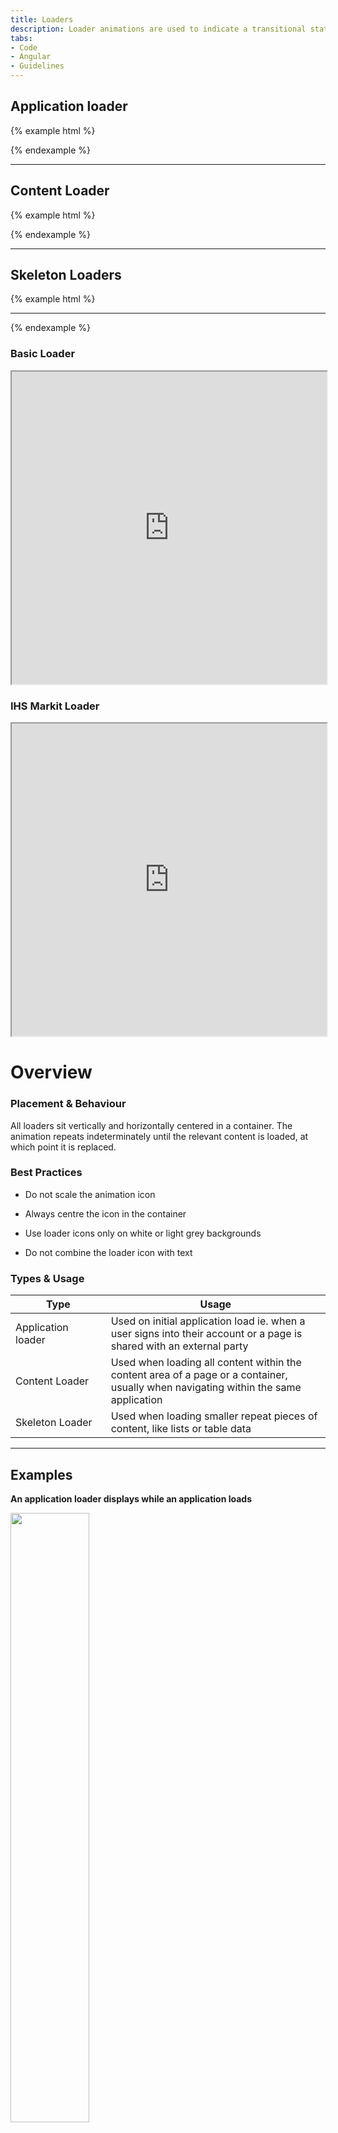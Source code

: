 ```yaml
---
title: Loaders
description: Loader animations are used to indicate a transitional state where content is in the process of loading.
tabs:
- Code
- Angular
- Guidelines
---
```


<!-- Start Cupcake Code Tab -->
<div id="code" class="docs-tabs-content" markdown="1">

## Application loader

{% example html %}
<div class="c-card">
  <div class="c-card-content c-m-top-lg c-m-bottom-lg c-full-page-loader-logo">
  </div>
</div>
{% endexample %}

---

## Content Loader

{% example html %}
<div class="c-full-page-loader"></div>
{% endexample %}

---

## Skeleton Loaders

{% example html %}
<div class="c-card">
    <div class="c-card-content">
      <div class="c-skeleton-loading"></div>
      <hr class="c-hr">
      <div class="c-skeleton-loading"></div>
    </div>
  </div>
{% endexample %}

</div>
<!-- End Cupcake Code Tab -->

<!-- Start Angular Code Tab -->
<div id="angular" class="docs-tabs-content" markdown="1">

### Basic Loader
<iframe title="storybook" width="100%" height="500px" src="https://pages.code.ipreo.com/ipreo/sprinkles/?path=/story/components-loaders--basic&nav=0"></iframe>

<br>

### IHS Markit Loader
<iframe title="storybook" width="100%" height="500px" src="https://pages.code.ipreo.com/ipreo/sprinkles/?path=/story/components-loaders--ihs-markit&nav=0"></iframe>

</div>
<!-- End Angular Code Tab -->

<!-- Start Design Guidelines Tab -->
<div id="guidelines" class="docs-tabs-content" markdown="1">

# Overview

### Placement & Behaviour
All loaders sit vertically and horizontally centered in a container. The animation repeats indeterminately until the relevant content is loaded, at which point it is replaced.

### Best Practices
- Do not scale the animation icon

- Always centre the icon in the container

- Use loader icons only on white or light grey backgrounds

- Do not combine the loader icon with text

### Types & Usage 

<table class="c-table c-table-transparent c-table-border-full c-table-hover">
<thead>
    <tr>
      <th width="150">Type</th>
      <th width="400">Usage</th>
    </tr>
  </thead>
  <tbody>
    <tr>
      <td>Application loader</td>
      <td>
      Used on initial application load ie. when a user signs into their account or a page is shared with an external party
      </td>
    </tr>
     <tr>
      <td>Content Loader</td>
      <td>
      Used when loading all content within the content area of a page or a container, usually when navigating within the same application
      </td>
    </tr>
    <tr>
      <td>Skeleton Loader</td>
      <td>
      Used when loading smaller repeat pieces of content, like lists or table data
      </td>
    </tr>
  </tbody>
</table>

<hr>

## Examples

**An application loader displays while an application loads**

<img src="{{ site.url }}{{ site.baseurl }}/assets/img/elements/loaders/new-format/application-loader-example@2x.png" width="50%">

<br>

**A content loader displays while the contents of a container loads**

<img src="{{ site.url }}{{ site.baseurl }}/assets/img/elements/loaders/new-format/content-loader-example-single@2x.png" width="50%">

<br>

**Multiple content loaders display in cards while each cards's content loads in isolation**

<img src="{{ site.url }}{{ site.baseurl }}/assets/img/elements/loaders/new-format/content-loader-example-multiple@2x.png" width="50%">

<br>

**Use of a skeleton loader indicates that list-based information will load into this card**

<img src="{{ site.url }}{{ site.baseurl }}/assets/img/elements/loaders/new-format/skeleton-loader-example-1@2x.png" width="50%">

<br>

**A skeleton loader is recommended for use as a loader that precludes table content**

<img src="{{ site.url }}{{ site.baseurl }}/assets/img/elements/loaders/new-format/skeleton-loader-example-2@2x.png" width="50%">

</div>
<!-- End Design Guidelines Tab -->